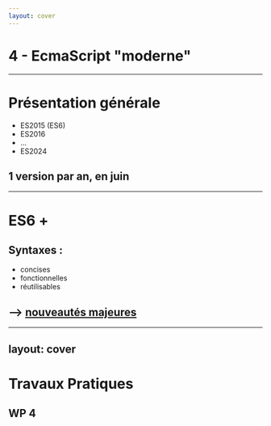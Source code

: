 ```yaml
---
layout: cover
---
```


# 4 - EcmaScript "moderne"

---

# Présentation générale

- ES2015 (ES6)
- ES2016
- ...
- ES2024


## 1 version par an, en juin

---

# ES6 +

## Syntaxes :

- concises
- fonctionnelles
- réutilisables

## --> [nouveautés majeures](https://presentations-three.vercel.app/slides/esx-features/)

---
layout: cover
---

# Travaux Pratiques

## WP 4